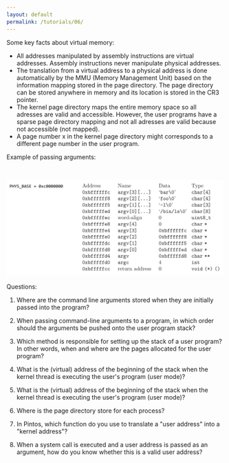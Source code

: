 ```yaml
---
layout: default
permalink: /tutorials/06/
---
```



Some key facts about virtual memory:

- All addresses manipulated by assembly instructions are virtual addresses. Assembly instructions never manipulate physical addresses.
- The translation from a virtual address to a physical address is done automatically by the MMU (Memory Management Unit) based on the information mapping stored in the page directory. The page directory can be stored anywhere in memory and its location is stored in the CR3 pointer. 
- The kernel page directory maps the entire memory space so all adresses are valid and accessible. However, the user programs have a sparse page directory mapping and not all adresses are valid because not accessible (not mapped). 
- A page number x in the kernel page directory might corresponds to a different page number in the user program. 

Example of passing arguments: 

​<div class="screenshot"><img src="media/example.png" alt="args"/></div>

Questions: 

1. Where are the command line arguments stored when they are initially passed into the program?
​
2. When passing command-line arguments to a program, in which order should the arguments be pushed onto the user program stack?

3. Which method is responsible for setting up the stack of a user program? In other words, when and where are the pages allocated for the user program?
​
4. What is the (virtual) address of the beginning of the stack when the kernel thread is executing the user's program (user mode)?

5. What is the (virtual) address of the beginning of the stack when the kernel thread is executing the user's program (user mode)? 

6. Where is the page directory store for each process? 

7. In Pintos, which function do you use to translate a "user address" into a "kernel address"? 

8. When a system call is executed and a user address is passed as an argument, how do you know whether this is a valid user address? 


